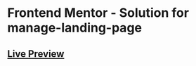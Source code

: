 # Frontend Mentor - Solution for manage-landing-page

## [Live Preview](https://manage-landing-page93.netlify.app)
